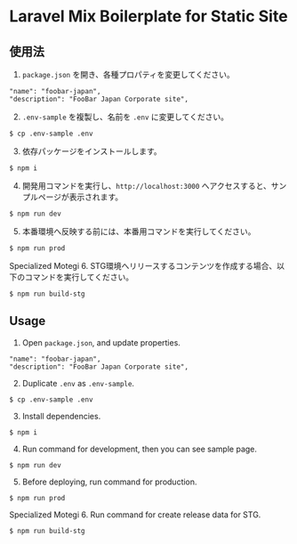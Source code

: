 # Laravel Mix Boilerplate for Static Site

## 使用法

1. `package.json` を開き、各種プロパティを変更してください。
```
"name": "foobar-japan",
"description": "FooBar Japan Corporate site",
```

2. `.env-sample` を複製し、名前を `.env` に変更してください。
```
$ cp .env-sample .env
```

3. 依存パッケージをインストールします。
```
$ npm i
```

4. 開発用コマンドを実行し、`http://localhost:3000` へアクセスすると、サンプルページが表示されます。
```
$ npm run dev
```

5. 本番環境へ反映する前には、本番用コマンドを実行してください。
```
$ npm run prod
```
Specialized Motegi
6. STG環境へリリースするコンテンツを作成する場合、以下のコマンドを実行してください。
```
$ npm run build-stg
```


## Usage

1. Open `package.json`, and update properties.
```
"name": "foobar-japan",
"description": "FooBar Japan Corporate site",
```

2. Duplicate `.env` as `.env-sample`.
```
$ cp .env-sample .env
```

3. Install dependencies.
```
$ npm i
```

4. Run command for development, then you can see sample page.
```
$ npm run dev
```

5. Before deploying, run command for production.
```
$ npm run prod
```

Specialized Motegi
6. Run command for create release data for STG.
```
$ npm run build-stg
```
